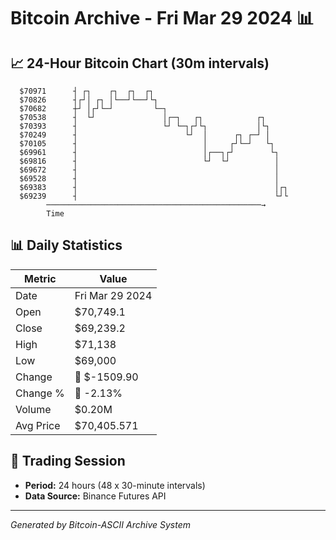 # Bitcoin Archive - Fri Mar 29 2024 📊

## 📈 24-Hour Bitcoin Chart (30m intervals)

```
  $70971      ┤ ┌┐    ┌┐  ┌┐  ┌┐                               
  $70826      ┤┌┘│ ┌┐ │└──┘└──┘└┐                              
  $70682      ┼┘ │┌┘└─┘         └─┐                            
  $70538      ┤  └┘               │┌─┐   ┌┐            ┌┐      
  $70393      ┤                   └┘ └─┐┌┘└┐           │└┐     
  $70249      ┤                        └┘  │      ┌┐ ┌─┘ │     
  $70105      ┤                            │     ┌┘└─┘   └┐    
  $69961      ┤                            │┌──┐┌┘        └┐   
  $69816      ┤                            └┘  └┘          │   
  $69672      ┤                                            │   
  $69528      ┤                                            │   
  $69383      ┤                                            │┌┐ 
  $69239      ┤                                            └┘└ 
        ────────────────────────────────────────────────→
        Time
```

## 📊 Daily Statistics

| Metric | Value |
|--------|-------|
| Date | Fri Mar 29 2024 |
| Open | $70,749.1 |
| Close | $69,239.2 |
| High | $71,138 |
| Low | $69,000 |
| Change | 🔴 $-1509.90 |
| Change % | 🔴 -2.13% |
| Volume | $0.20M |
| Avg Price | $70,405.571 |

## 📅 Trading Session

- **Period:** 24 hours (48 x 30-minute intervals)
- **Data Source:** Binance Futures API

---
*Generated by Bitcoin-ASCII Archive System*
